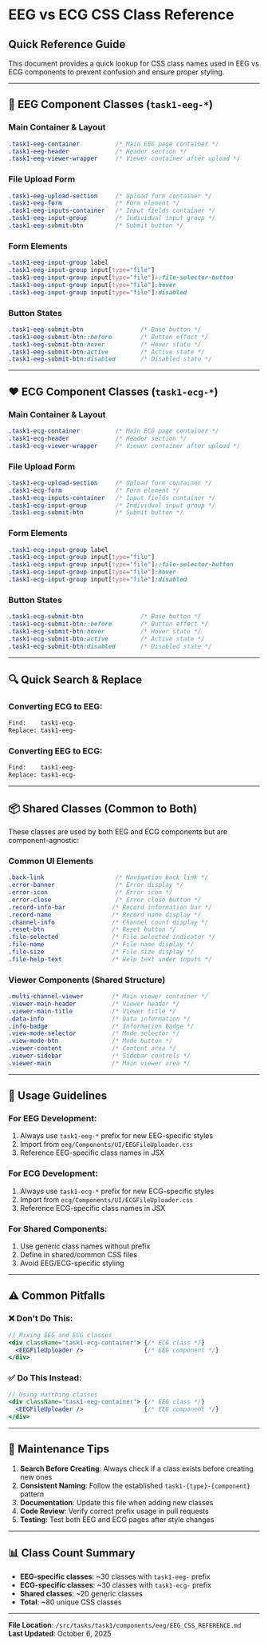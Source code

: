 # EEG vs ECG CSS Class Reference

## Quick Reference Guide

This document provides a quick lookup for CSS class names used in EEG vs ECG components to prevent confusion and ensure proper styling.

---

## 🧠 EEG Component Classes (`task1-eeg-*`)

### Main Container & Layout
```css
.task1-eeg-container          /* Main EEG page container */
.task1-eeg-header             /* Header section */
.task1-eeg-viewer-wrapper     /* Viewer container after upload */
```

### File Upload Form
```css
.task1-eeg-upload-section     /* Upload form container */
.task1-eeg-form               /* Form element */
.task1-eeg-inputs-container   /* Input fields container */
.task1-eeg-input-group        /* Individual input group */
.task1-eeg-submit-btn         /* Submit button */
```

### Form Elements
```css
.task1-eeg-input-group label
.task1-eeg-input-group input[type="file"]
.task1-eeg-input-group input[type="file"]::file-selector-button
.task1-eeg-input-group input[type="file"]:hover
.task1-eeg-input-group input[type="file"]:disabled
```

### Button States
```css
.task1-eeg-submit-btn                /* Base button */
.task1-eeg-submit-btn::before        /* Button effect */
.task1-eeg-submit-btn:hover          /* Hover state */
.task1-eeg-submit-btn:active         /* Active state */
.task1-eeg-submit-btn:disabled       /* Disabled state */
```

---

## ❤️ ECG Component Classes (`task1-ecg-*`)

### Main Container & Layout
```css
.task1-ecg-container          /* Main ECG page container */
.task1-ecg-header             /* Header section */
.task1-ecg-viewer-wrapper     /* Viewer container after upload */
```

### File Upload Form
```css
.task1-ecg-upload-section     /* Upload form container */
.task1-ecg-form               /* Form element */
.task1-ecg-inputs-container   /* Input fields container */
.task1-ecg-input-group        /* Individual input group */
.task1-ecg-submit-btn         /* Submit button */
```

### Form Elements
```css
.task1-ecg-input-group label
.task1-ecg-input-group input[type="file"]
.task1-ecg-input-group input[type="file"]::file-selector-button
.task1-ecg-input-group input[type="file"]:hover
.task1-ecg-input-group input[type="file"]:disabled
```

### Button States
```css
.task1-ecg-submit-btn                /* Base button */
.task1-ecg-submit-btn::before        /* Button effect */
.task1-ecg-submit-btn:hover          /* Hover state */
.task1-ecg-submit-btn:active         /* Active state */
.task1-ecg-submit-btn:disabled       /* Disabled state */
```

---

## 🔍 Quick Search & Replace

### Converting ECG to EEG:
```bash
Find:    task1-ecg-
Replace: task1-eeg-
```

### Converting EEG to ECG:
```bash
Find:    task1-eeg-
Replace: task1-ecg-
```

---

## 📦 Shared Classes (Common to Both)

These classes are used by both EEG and ECG components but are component-agnostic:

### Common UI Elements
```css
.back-link                    /* Navigation back link */
.error-banner                 /* Error display */
.error-icon                   /* Error icon */
.error-close                  /* Error close button */
.record-info-bar             /* Record information bar */
.record-name                 /* Record name display */
.channel-info                /* Channel count display */
.reset-btn                   /* Reset button */
.file-selected               /* File selected indicator */
.file-name                   /* File name display */
.file-size                   /* File size display */
.file-help-text              /* Help text under inputs */
```

### Viewer Components (Shared Structure)
```css
.multi-channel-viewer        /* Main viewer container */
.viewer-main-header          /* Viewer header */
.viewer-main-title           /* Viewer title */
.data-info                   /* Data information */
.info-badge                  /* Information badge */
.view-mode-selector          /* Mode selector */
.view-mode-btn               /* Mode button */
.viewer-content              /* Content area */
.viewer-sidebar              /* Sidebar controls */
.viewer-main                 /* Main viewer area */
```

---

## 🎯 Usage Guidelines

### For EEG Development:
1. Always use `task1-eeg-*` prefix for new EEG-specific styles
2. Import from `eeg/Components/UI/EEGFileUploader.css`
3. Reference EEG-specific class names in JSX

### For ECG Development:
1. Always use `task1-ecg-*` prefix for new ECG-specific styles
2. Import from `ecg/Components/UI/ECGFileUploader.css`
3. Reference ECG-specific class names in JSX

### For Shared Components:
1. Use generic class names without prefix
2. Define in shared/common CSS files
3. Avoid EEG/ECG-specific styling

---

## ⚠️ Common Pitfalls

### ❌ Don't Do This:
```jsx
// Mixing EEG and ECG classes
<div className="task1-ecg-container"> {/* ECG class */}
  <EEGFileUploader />                 {/* EEG component */}
</div>
```

### ✅ Do This Instead:
```jsx
// Using matching classes
<div className="task1-eeg-container"> {/* EEG class */}
  <EEGFileUploader />                 {/* EEG component */}
</div>
```

---

## 🔧 Maintenance Tips

1. **Search Before Creating**: Always check if a class exists before creating new ones
2. **Consistent Naming**: Follow the established `task1-{type}-{component}` pattern
3. **Documentation**: Update this file when adding new classes
4. **Code Review**: Verify correct prefix usage in pull requests
5. **Testing**: Test both EEG and ECG pages after style changes

---

## 📊 Class Count Summary

- **EEG-specific classes**: ~30 classes with `task1-eeg-` prefix
- **ECG-specific classes**: ~30 classes with `task1-ecg-` prefix
- **Shared classes**: ~20 generic classes
- **Total**: ~80 unique CSS classes

---

**File Location**: `/src/tasks/task1/components/eeg/EEG_CSS_REFERENCE.md`  
**Last Updated**: October 6, 2025
